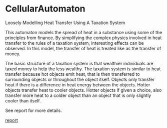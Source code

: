 # CellularAutomaton
Loosely Modelling Heat Transfer Using A Taxation System

This automaton models the spread of heat in a substance using some of the principles from finance. By simplifying the complex physics involved in heat transfer to the rules of a taxation system, interesting effects can be observed. In this model, the transfer of heat is treated like as the transfer of money. 

The basic structure of a taxation system is that wealthier individuals are taxed money to help the less wealthy. The taxation system is similar to heat transfer because hot objects emit heat, that is then transferred to surrounding objects or throughout the object itself. Objects only transfer heat if there is a difference in heat energy between the objects. Hotter objects transfer heat to cooler objects. Hotter objects if given a choice, also transfer more heat to a colder object than an object that is only slightly cooler than itself.

See report for more details.

[report](https://github.com/xxxzhangxxx/Cellular_Automaton/blob/master/report.pdf)


